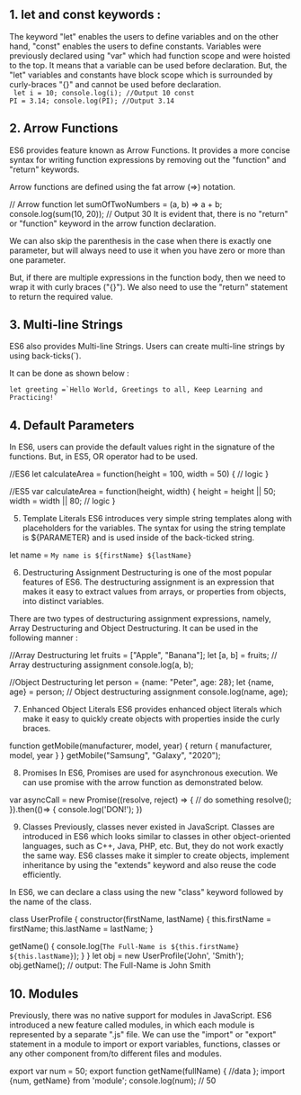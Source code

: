 <h2>1. let and const keywords :</h2>

The keyword "let" enables the users to define variables and on the other hand, "const" enables the users to define constants. Variables were previously declared using "var" which had function scope and were hoisted to the top. It means that a variable can be used before declaration. But, the "let" variables and constants have block scope which is surrounded by curly-braces "{}" and cannot be used before declaration.
<br/>
<code>
let i = 10;
console.log(i); //Output 10
const PI = 3.14;
console.log(PI); //Output 3.14
</code>

<h2/>2. Arrow Functions</h2>
   ES6 provides feature known as Arrow Functions. It provides a more concise syntax for writing function expressions by removing out the "function" and "return" keywords.

Arrow functions are defined using the fat arrow (=>) notation.

// Arrow function
let sumOfTwoNumbers = (a, b) => a + b;
console.log(sum(10, 20)); // Output 30
It is evident that, there is no "return" or "function" keyword in the arrow function declaration.

We can also skip the parenthesis in the case when there is exactly one parameter, but will always need to use it when you have zero or more than one parameter.

But, if there are multiple expressions in the function body, then we need to wrap it with curly braces ("{}"). We also need to use the "return" statement to return the required value.

<h2>3. Multi-line Strings</h2>
   ES6 also provides Multi-line Strings. Users can create multi-line strings by using back-ticks(`).

It can be done as shown below :

`` let greeting =`Hello World, Greetings to all, Keep Learning and Practicing!`  ``

<h2>4. Default Parameters</h2>
   In ES6, users can provide the default values right in the signature of the functions. But, in ES5, OR operator had to be used.

//ES6
let calculateArea = function(height = 100, width = 50) {
// logic
}

//ES5
var calculateArea = function(height, width) {
height = height || 50;
width = width || 80;
// logic
}

5. Template Literals
   ES6 introduces very simple string templates along with placeholders for the variables. The syntax for using the string template is ${PARAMETER} and is used inside of the back-ticked string.

let name = `My name is ${firstName} ${lastName}`

6. Destructuring Assignment
   Destructuring is one of the most popular features of ES6. The destructuring assignment is an expression that makes it easy to extract values from arrays, or properties from objects, into distinct variables.

There are two types of destructuring assignment expressions, namely, Array Destructuring and Object Destructuring. It can be used in the following manner :

//Array Destructuring
let fruits = ["Apple", "Banana"];
let [a, b] = fruits; // Array destructuring assignment
console.log(a, b);

//Object Destructuring
let person = {name: "Peter", age: 28};
let {name, age} = person; // Object destructuring assignment
console.log(name, age);

7. Enhanced Object Literals
   ES6 provides enhanced object literals which make it easy to quickly create objects with properties inside the curly braces.

function getMobile(manufacturer, model, year) {
return {
manufacturer,
model,
year
}
}
getMobile("Samsung", "Galaxy", "2020");

8. Promises
   In ES6, Promises are used for asynchronous execution. We can use promise with the arrow function as demonstrated below.

var asyncCall = new Promise((resolve, reject) => {
// do something
resolve();
}).then(()=> {
console.log('DON!');
})

9. Classes
   Previously, classes never existed in JavaScript. Classes are introduced in ES6 which looks similar to classes in other object-oriented languages, such as C++, Java, PHP, etc. But, they do not work exactly the same way. ES6 classes make it simpler to create objects, implement inheritance by using the "extends" keyword and also reuse the code efficiently.

In ES6, we can declare a class using the new "class" keyword followed by the name of the class.

class UserProfile {
constructor(firstName, lastName) {
this.firstName = firstName;
this.lastName = lastName;
}

getName() {
console.log(`The Full-Name is ${this.firstName} ${this.lastName}`);
}
}
let obj = new UserProfile('John', 'Smith');
obj.getName(); // output: The Full-Name is John Smith

<h2>10. Modules</h2>
    Previously, there was no native support for modules in JavaScript. ES6 introduced a new feature called modules, in which each module is represented by a separate ".js" file. We can use the "import" or "export" statement in a module to import or export variables, functions, classes or any other component from/to different files and modules.

export var num = 50;
export function getName(fullName) {
//data
};
import {num, getName} from 'module';
console.log(num); // 50

```

```
